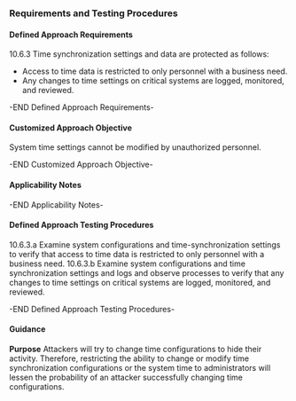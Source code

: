 ### Requirements and Testing Procedures

#### Defined Approach Requirements
10.6.3 Time synchronization settings and data are protected as follows:
- Access to time data is restricted to only personnel with a business need.
- Any changes to time settings on critical systems are logged, monitored, and reviewed.

-END Defined Approach Requirements- 
#### Customized Approach Objective
System time settings cannot be modified by unauthorized personnel.

-END Customized Approach Objective- 
#### Applicability Notes



-END Applicability Notes- 
#### Defined Approach Testing Procedures
10.6.3.a Examine system configurations and time-synchronization settings to verify that access to time data is restricted to only personnel with a business need.
10.6.3.b Examine system configurations and time synchronization settings and logs and observe processes to verify that any changes to time settings on critical systems are logged, monitored, and reviewed.

-END Defined Approach Testing Procedures- 
#### Guidance
**Purpose**
Attackers will try to change time configurations to hide their activity. Therefore, restricting the ability to change or modify time synchronization configurations or the system time to administrators will lessen the probability of an attacker successfully changing time configurations.
